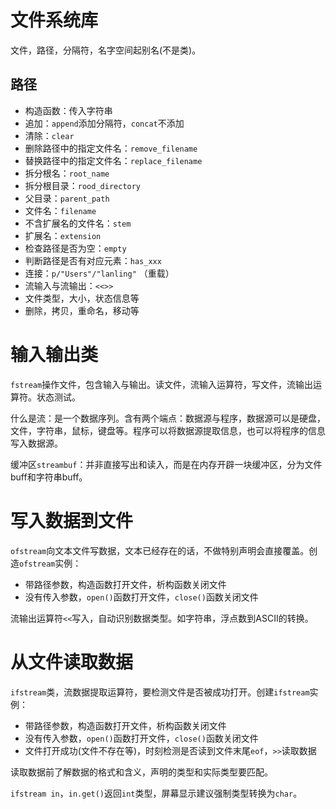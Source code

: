 # 文件系统库

文件，路径，分隔符，名字空间起别名(不是类)。

## 路径

- 构造函数：传入字符串
- 追加：`append`添加分隔符，`concat`不添加
- 清除：`clear`
- 删除路径中的指定文件名：`remove_filename`
- 替换路径中的指定文件名：`replace_filename`
- 拆分根名：`root_name`
- 拆分根目录：`rood_directory`
- 父目录：`parent_path`
- 文件名：`filename`
- 不含扩展名的文件名：`stem`
- 扩展名：`extension`
- 检查路径是否为空：`empty`
- 判断路径是否有对应元素：`has_xxx`
- 连接：`p/"Users"/"lanling"` （重载）
- 流输入与流输出：`<<>>`
- 文件类型，大小，状态信息等
- 删除，拷贝，重命名，移动等

# 输入输出类

`fstream`操作文件，包含输入与输出。读文件，流输入运算符，写文件，流输出运算符。状态测试。

什么是流：是一个数据序列。含有两个端点：数据源与程序，数据源可以是硬盘，文件，字符串，鼠标，键盘等。程序可以将数据源提取信息，也可以将程序的信息写入数据源。

缓冲区`streambuf`：并非直接写出和读入，而是在内存开辟一块缓冲区，分为文件buff和字符串buff。

# 写入数据到文件

`ofstream`向文本文件写数据，文本已经存在的话，不做特别声明会直接覆盖。创造`ofstream`实例：

- 带路径参数，构造函数打开文件，析构函数关闭文件
- 没有传入参数，`open()`函数打开文件，`close()`函数关闭文件

流输出运算符`<<`写入，自动识别数据类型。如字符串，浮点数到ASCII的转换。

# 从文件读取数据

`ifstream`类，流数据提取运算符，要检测文件是否被成功打开。创建`ifstream`实例：

- 带路径参数，构造函数打开文件，析构函数关闭文件
- 没有传入参数，`open()`函数打开文件，`close()`函数关闭文件
- 文件打开成功(文件不存在等)，时刻检测是否读到文件末尾`eof`，`>>`读取数据

读取数据前了解数据的格式和含义，声明的类型和实际类型要匹配。

`ifstream in`，`in.get()`返回`int`类型，屏幕显示建议强制类型转换为`char`。  